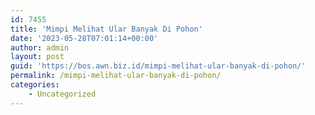 ```yaml
---
id: 7455
title: 'Mimpi Melihat Ular Banyak Di Pohon'
date: '2023-05-28T07:01:14+00:00'
author: admin
layout: post
guid: 'https://bos.awn.biz.id/mimpi-melihat-ular-banyak-di-pohon/'
permalink: /mimpi-melihat-ular-banyak-di-pohon/
categories:
    - Uncategorized
---
```


